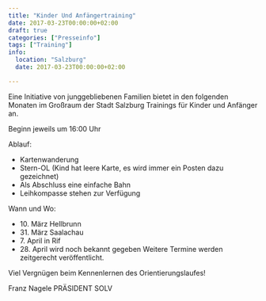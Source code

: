 ```yaml
---
title: "Kinder Und Anfängertraining"
date: 2017-03-23T00:00:00+02:00
draft: true
categories: ["Presseinfo"]
tags: ["Training"]
info:
  location: "Salzburg"
  date: 2017-03-23T00:00:00+02:00

---
```


Eine Initiative von junggebliebenen Familien bietet in den folgenden Monaten im Großraum der Stadt Salzburg Trainings für Kinder und Anfänger an.

Beginn jeweils um 16:00 Uhr
<!--more-->

Ablauf:
* Kartenwanderung
* Stern-OL (Kind hat leere Karte, es wird immer ein Posten dazu gezeichnet)
* Als Abschluss eine einfache Bahn
* Leihkompasse stehen zur Verfügung

Wann und Wo:
* 10\. März Hellbrunn
* 31\. März Saalachau
* 7\. April in Rif
* 28\. April wird noch bekannt gegeben
Weitere Termine werden zeitgerecht veröffentlicht.

Viel Vergnügen beim Kennenlernen des Orientierungslaufes!

Franz Nagele
PRÄSIDENT SOLV